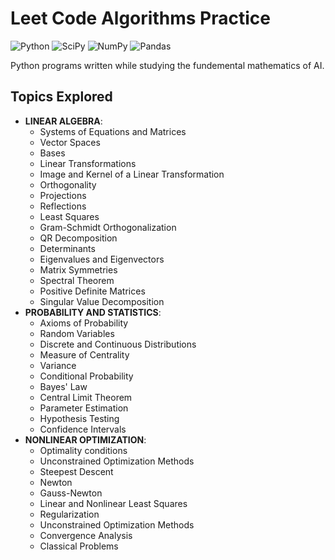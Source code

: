 # Leet Code Algorithms Practice
![Python](https://img.shields.io/badge/Python-yellow)
![SciPy](https://img.shields.io/badge/SciPy-blue)
![NumPy](https://img.shields.io/badge/NumPy-lightblue)
![Pandas](https://img.shields.io/badge/NumPy-darkblue)

Python programs written while studying the fundemental mathematics of AI.
## Topics Explored
- **LINEAR ALGEBRA**:
  - Systems of Equations and Matrices
  - Vector Spaces
  - Bases
  - Linear Transformations
  - Image and Kernel of a Linear Transformation
  - Orthogonality
  - Projections
  - Reflections
  - Least Squares
  - Gram-Schmidt Orthogonalization
  - QR Decomposition
  - Determinants
  - Eigenvalues and Eigenvectors
  - Matrix Symmetries
  - Spectral Theorem
  - Positive Definite Matrices
  - Singular Value Decomposition
- **PROBABILITY AND STATISTICS**:
  - Axioms of Probability
  - Random Variables
  - Discrete and Continuous Distributions
  - Measure of Centrality
  - Variance
  - Conditional Probability
  - Bayes' Law
  - Central Limit Theorem
  - Parameter Estimation
  - Hypothesis Testing
  - Confidence Intervals
- **NONLINEAR OPTIMIZATION**:
  - Optimality conditions
  - Unconstrained Optimization Methods
  - Steepest Descent
  - Newton
  - Gauss-Newton
  - Linear and Nonlinear Least Squares
  - Regularization
  - Unconstrained Optimization Methods
  - Convergence Analysis
  - Classical Problems

